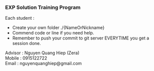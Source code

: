 <h3> EXP Solution Training Program</h3>
<p>
Each student :
<ul>
 <li>Create your own folder ./{NameOrNickname}</li>
 <li>Commend code or line if you need help.</li>
 <li>Remember to push your commit to git server EVERYTIME you get a session done.</li>
 </ul>
</p>

<p>
Advisor : Nguyen Quang Hiep (Zera)<br />
Mobile : 0915122722<br />
Email : nguyenquanghiep@gmail.com<br />
</p>